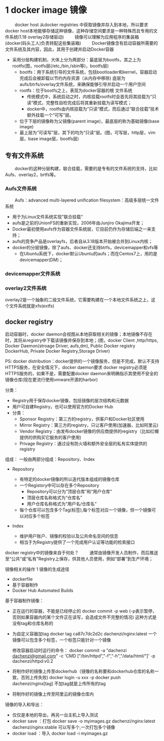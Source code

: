 # 1 docker image 镜像
&nbsp;&nbsp;&nbsp;&nbsp;&nbsp;&nbsp;&nbsp;&nbsp;docker host 从docker registries 中获取镜像并存入到本地，所以要求docker host本地能够存储这种镜像，这种存储空间要求是一种特殊而且专用的文件系统(1.18 overlay2存储驱动)
&nbsp;&nbsp;&nbsp;&nbsp;&nbsp;&nbsp;&nbsp;&nbsp;镜像可以理解为应用程序的集装箱(docker(码头工人)负责转配这些集装箱)
&nbsp;&nbsp;&nbsp;&nbsp;&nbsp;&nbsp;&nbsp;&nbsp;Docker镜像含有启动容器所需要的文件系统及其内容，因此，其用于创建并启动Docker容器
- 采用分层构建机制，大体上分为两部分：最底层为bootfs，其之上为rootfs(图，rootfs层(/etc,/bin,/sbin等)，bootfs层)
    - bootfs：用于系统引导的文件系统，包括bootloader和kernel，容器启动完成后会被卸载以节约内存资源（从内存中移除)
        底层为aufs/btrfs/overlay文件系统，来确保能够引导并启动一个用户空间
    - rootfs：位于bootfs之上，表现为docker容器的根 文件系统
        - 传统模式中，系统启动之时，内核挂载rootfs时会首先将其挂载为“只读”模式，完整性自检完成后将其重新挂载为读写模式；
        - docker中，rootfs由内核挂载为“只读”模式，而后通过“联合挂载”技术额外挂载一个“可写”层。 
    - 位于下层的镜像称为父镜像(parent image)，最底层的称为基础镜像(base image)
    - 最上层为“可读写”层，其下的均为“只读”层。(图，可写层，http层，vim层，base image层，bootfs层)

## 专有文件系统
&nbsp;&nbsp;&nbsp;&nbsp;&nbsp;&nbsp;&nbsp;&nbsp;docker的这种分层构建，联合挂载，需要的是专有的文件系统的支持，比如Aufs、overlay2，brtfs等。

### Aufs文件系统
&nbsp;&nbsp;&nbsp;&nbsp;&nbsp;&nbsp;&nbsp;&nbsp;Aufs：advanced multi-layered unification filesystem：高级多层统一文件系统
- 用于为Linux文件系统实现”联合挂载“
- aufs是之前的UnionFS的重新实现，2006年由Junjiro Okajima开发；
- Docker最初使用aufs作为容器文件系统层，它目前仍作为存储后端之一来支持；
- aufs的竞争产品是overlayfs，后者自从3.18版本开始被合并到Linux内核；
- docker的分层镜像，除了aufs、docker还支持btrfs，devicemapper和vfs等
    - 在Ubuntu系统下，docker默认Ubuntu的aufs；而在Centos7上，用的是devicemapper(DM)；

### devicemapper文件系统




### overlay2文件系统
overlay2是一个抽象的二级文件系统，它需要构建在一个本地文件系统之上，这个文件系统就是xfs(extfs)
## docker registry
启动容器时，docker daemon会视图从本地获取相关的镜像；本地镜像不存在时，其将从registry中下载该镜像并保存到本地；(图，docker Client ,http/https, Docker Daemon(stroage Driver, aufs,dm), Public Docker registry DockerHub, Private Docker Registry,Storage Driver)

PS: docker distribution：docker提供的一个镜像服务，但是不完成，默认不支持HTTPS服务，在安全情况下，docker daemon要求 docker registry必须是HTTPS服务的，如果不是，需要配置docker daemon来明确指示其使用不安全的镜像仓库(现在更流行使用vmware开源的harbor)

分类：
- Registry用于保存docker镜像，包括镜像的层次结构和元数据
- 用户可自建Registry，也可以使用官方的Docker Hub
- 分类：
    - Sponsor Registry：第三方的registry，供客户和Docker社区使用
    - Mirror Registry：第三方的registry，只让客户使用(加速器，比如阿里云)
    - Vendor Registry：由发布docker镜像的供应商提供的registry（比如红帽提供的供购买它服务的客户使用)
    - Privage Registry：通过设有防火墙和额外安全层的私有实体提供的registry

组成：
一般由两部分组成：Repository、Index
- Repository
    - 有特定的docker镜像的所以迭代版本组成的镜像仓库
    - 一个Registory中可以存在多个Repository
        - Repository可以分为”顶层仓库”和“用户仓库“
        - 顶层仓库名称格式为“仓库名”
        - 用户仓库名称格式为”用户名/仓库名“
    - 每个仓库可以包含多个Tag(标签),每个标签对应一个镜像，但一个镜像可以对应多个标签

- Index
    - 维护用户账户、镜像的校验以及公共命名空间的信息
    - 相当于为Registry提供了一个完成用户认证等功能的检索接口

docker registry中的镜像来自于何处？
&nbsp;&nbsp;&nbsp;&nbsp;&nbsp;&nbsp;&nbsp;&nbsp;通常由镜像开发人员制作，而后推送至“公共”或“私有”Registry上保存，供其他人员使用，例如“部署”到生产环境；

镜像相关的操作
1 镜像的生成途径
- dockerfile
- 基于容器制作
- Docker Hub Automated Builds


基于容器制作镜像：
- 正在运行的容器，不能是已经停止的
    docker commit -p  web    (-p表示暂停，否则如果容器内的某个文件正在读写，会造成文件不完整的情况)
    这种方式是没有tag和仓库名称的
- 为自定义容器加tag
    docker tag ca87c7dc2d2c dachenzi/nginx:latest
    一个镜像可以包含多个标签，一个标签只能针对一个镜像

    修改容器启动时运行的命令：
        docker commit -a "dachenzi <dachenzi@gmail.com>" -c 'CMD ["/bin/httpd","-f","-h","/data/html/"]' -p dachenzi/httpd:v0.2

- 将制作好的镜像上传至dockerhub（镜像的名称要和dockerhub仓库的名称一致，否则上传失败)
    docker login -u xxx -p 
    docker push dachenzi/nginx[tag] 不加tag就是上传所有的tag

- 将制作好的镜像上传至阿里云的镜像仓库内


镜像的导入和导出：
- 仅仅是本地的导出，再另一台主机上导入测试
- docker save ：打包
    docker save -o myimages.gz dachenzi/nginx:latest dachenzi/nginx:stable  可以写多个,一次打包多个镜像
- docker load ：导入
    docker load -i myimages.gz
